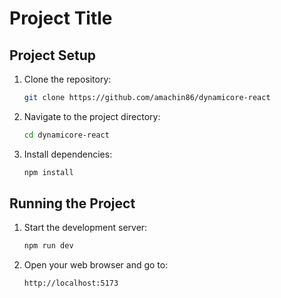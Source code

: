 # Project Title

## Project Setup

1. Clone the repository:
   ```bash
   git clone https://github.com/amachin86/dynamicore-react
   ```

2. Navigate to the project directory:
   ```bash
   cd dynamicore-react
   ```

3. Install dependencies:
   ```bash
   npm install
   ```

## Running the Project

1. Start the development server:
   ```bash
   npm run dev
   ```

2. Open your web browser and go to:
   ```
   http://localhost:5173
